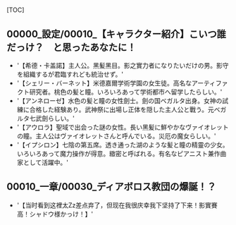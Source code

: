 # 

[TOC]

## 00000_設定/00010_【キャラクター紹介】こいつ誰だっけ？　と思ったあなたに！

- '【希德・卡盖諾】主人公。黑髪黑目。影之實力者になりたいだけの男。影守を組織するが君臨すれども統治せず。'
- '【シェリー・バーネット】米德嘉爾学術学園の女生徒。高名なアーティファクト研究者。桃色の髪と瞳。いろいろあって学術都市へ留学したらしい。'
- '【アンネローゼ】水色の髪と瞳の女性劍士。劍の国ベガルタ出身。女神の試練に合格した経験あり。武神祭に出場し正体を隠した主人公と戰う。元ベガルタ七武劍らしい。'
- '【アウロラ】聖域で出会った謎の女性。長い黑髪に鮮やかなヴァイオレットの瞳。主人公はヴァイオレットさんと呼んでいる。災厄の魔女らしい。'
- '【イプシロン】七陰の第五席。透き通った湖のような髪と瞳の精靈の少女。いろいろあって魔力操作が得意。緻密と呼ばれる。有名なピアニスト兼作曲家として活躍中。'


## 00010_一章/00030_ディアボロス教団の爆誕！？

- '【当时看到这裡太Zz差点弃了，但现在我很庆幸我下坚持了下来！影實賽高！シャドウ様かっけ！】'
